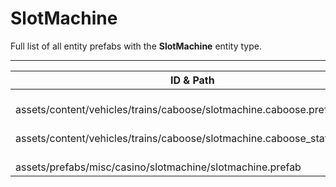 # SlotMachine
Full list of all <Badge type="warning" text="3"/> entity prefabs with the **SlotMachine** entity type.

---
| ID & Path |
| --- |
| <Badge type="tip" text="1863405911"/> <br> assets/content/vehicles/trains/caboose/slotmachine.caboose.prefab |
| <Badge type="tip" text="3666013697"/> <br> assets/content/vehicles/trains/caboose/slotmachine.caboose_static.prefab |
| <Badge type="tip" text="2230162530"/> <br> assets/prefabs/misc/casino/slotmachine/slotmachine.prefab |
